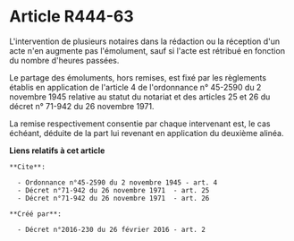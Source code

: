 # Article R444-63

L'intervention de plusieurs notaires dans la rédaction ou la réception d'un acte n'en augmente pas l'émolument, sauf si
l'acte est rétribué en fonction du nombre d'heures passées. 

Le partage des émoluments, hors remises, est fixé par les règlements établis en application de l'article 4 de l'ordonnance n°
45-2590 du 2 novembre 1945 relative au statut du notariat et des articles 25 et 26 du décret n° 71-942 du 26 novembre 1971. 

La remise respectivement consentie par chaque intervenant est, le cas échéant, déduite de la part lui revenant en application
du deuxième alinéa.

**Liens relatifs à cet article**

	**Cite**:

	  - Ordonnance n°45-2590 du 2 novembre 1945 - art. 4
	  - Décret n°71-942 du 26 novembre 1971  - art. 25
	  - Décret n°71-942 du 26 novembre 1971  - art. 26

	**Créé par**:

	  - Décret n°2016-230 du 26 février 2016 - art. 2
